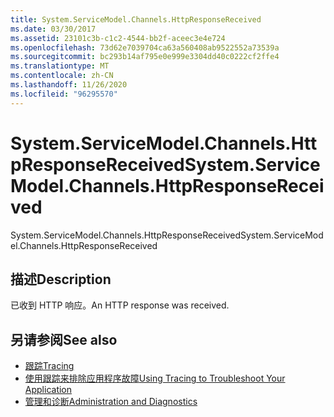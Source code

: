 ```yaml
---
title: System.ServiceModel.Channels.HttpResponseReceived
ms.date: 03/30/2017
ms.assetid: 23101c3b-c1c2-4544-bb2f-aceec3e4e724
ms.openlocfilehash: 73d62e7039704ca63a560408ab9522552a73539a
ms.sourcegitcommit: bc293b14af795e0e999e3304dd40c0222cf2ffe4
ms.translationtype: MT
ms.contentlocale: zh-CN
ms.lasthandoff: 11/26/2020
ms.locfileid: "96295570"
---
```

# <a name="systemservicemodelchannelshttpresponsereceived"></a><span data-ttu-id="6a864-102">System.ServiceModel.Channels.HttpResponseReceived</span><span class="sxs-lookup"><span data-stu-id="6a864-102">System.ServiceModel.Channels.HttpResponseReceived</span></span>

<span data-ttu-id="6a864-103">System.ServiceModel.Channels.HttpResponseReceived</span><span class="sxs-lookup"><span data-stu-id="6a864-103">System.ServiceModel.Channels.HttpResponseReceived</span></span>  
  
## <a name="description"></a><span data-ttu-id="6a864-104">描述</span><span class="sxs-lookup"><span data-stu-id="6a864-104">Description</span></span>  

 <span data-ttu-id="6a864-105">已收到 HTTP 响应。</span><span class="sxs-lookup"><span data-stu-id="6a864-105">An HTTP response was received.</span></span>  
  
## <a name="see-also"></a><span data-ttu-id="6a864-106">另请参阅</span><span class="sxs-lookup"><span data-stu-id="6a864-106">See also</span></span>

- [<span data-ttu-id="6a864-107">跟踪</span><span class="sxs-lookup"><span data-stu-id="6a864-107">Tracing</span></span>](index.md)
- [<span data-ttu-id="6a864-108">使用跟踪来排除应用程序故障</span><span class="sxs-lookup"><span data-stu-id="6a864-108">Using Tracing to Troubleshoot Your Application</span></span>](using-tracing-to-troubleshoot-your-application.md)
- [<span data-ttu-id="6a864-109">管理和诊断</span><span class="sxs-lookup"><span data-stu-id="6a864-109">Administration and Diagnostics</span></span>](../index.md)
